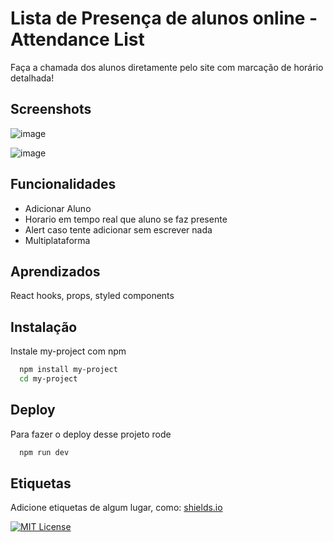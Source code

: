 
# Lista de Presença de alunos online - Attendance List

Faça a chamada dos alunos diretamente pelo site com marcação de horário detalhada!


## Screenshots

![image](https://i.pinimg.com/564x/91/3c/56/913c56c5e2b00a9ae77c9cd542de7690.jpg)

![image](https://i.pinimg.com/564x/8c/fd/c7/8cfdc7b44d3af5bb601d0f000c052a8c.jpg)
## Funcionalidades

- Adicionar Aluno
- Horario em tempo real que aluno se faz presente 
- Alert caso tente adicionar sem escrever nada
- Multiplataforma


## Aprendizados

React hooks, props, styled components


## Instalação

Instale my-project com npm

```bash
  npm install my-project
  cd my-project
```
    
## Deploy

Para fazer o deploy desse projeto rode

```bash
  npm run dev
```


## Etiquetas

Adicione etiquetas de algum lugar, como: [shields.io](https://shields.io/)

[![MIT License](https://img.shields.io/badge/License-MIT-green.svg)](https://choosealicense.com/licenses/mit/)


